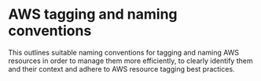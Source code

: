 # AWS tagging and naming conventions

This outlines suitable naming conventions for tagging and naming AWS resources in order to manage them more efficiently, to clearly identify them and their context and adhere to AWS resource tagging best practices.
